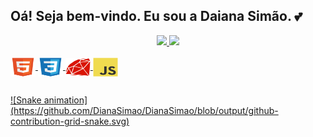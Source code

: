 ## Oá! Seja bem-vindo. Eu sou a Daiana Simão. 💕
<div align="center">
  <a href="https://github.com/DianaSimao">
  <img height="180em" src="https://github-readme-stats.vercel.app/api?username=DianaSimao&show_icons=true&theme=dark&include_all_commits=true&count_private=true"/>
  <img height="180em" src="https://github-readme-stats.vercel.app/api/top-langs/?username=DianaSimao&layout=compact&langs_count=7&theme=dark"/>
</div>
<div style="display: inline_block"><br>
  <img align="center" alt="Rafa-HTML" height="30" width="40" src="https://raw.githubusercontent.com/devicons/devicon/master/icons/html5/html5-original.svg">
  <img align="center" alt="Rafa-CSS" height="30" width="40" src="https://raw.githubusercontent.com/devicons/devicon/master/icons/css3/css3-original.svg">
  <img align="center" alt="Rafa-CSS" height="30" width="40" src="https://github.com/devicons/devicon/blob/master/icons/ruby/ruby-plain.svg">        
  <img align="center" alt="Rafa-CSS" height="30" width="40" src="https://github.com/devicons/devicon/blob/master/icons/javascript/javascript-original.svg">
</div>
  
  ##
  
<div>
  ![Snake animation](https://github.com/DianaSimao/DianaSimao/blob/output/github-contribution-grid-snake.svg) 
</div>
  
